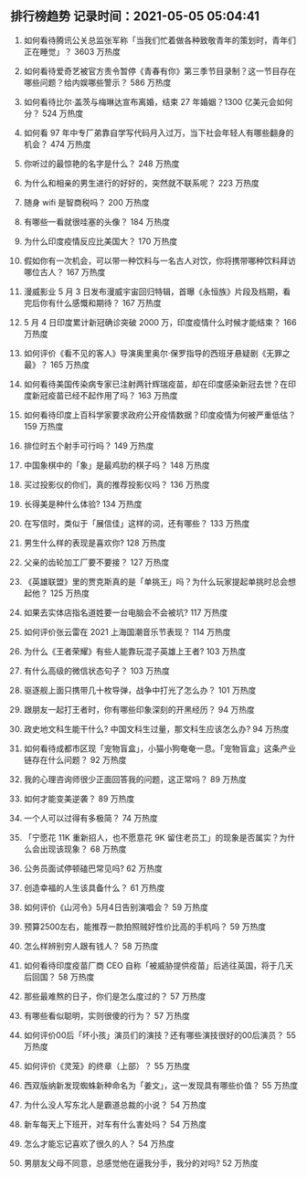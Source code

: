 
## 排行榜趋势 记录时间：2021-05-05 05:04:41
  
  1. 如何看待腾讯公关总监张军称「当我们忙着做各种致敬青年的策划时，青年们正在睡觉」？ 3603 万热度
    
  2. 如何看待爱奇艺被官方责令暂停《青春有你》第三季节目录制？这一节目存在哪些问题？给内娱哪些警示？ 586 万热度
    
  3. 如何看待比尔·盖茨与梅琳达宣布离婚，结束 27 年婚姻？1300 亿美元会如何分？ 524 万热度
    
  4. 如何看 97 年中专厂弟靠自学写代码月入过万，当下社会年轻人有哪些翻身的机会？ 474 万热度
    
  5. 你听过的最惊艳的名字是什么？ 248 万热度
    
  6. 为什么和相亲的男生进行的好好的，突然就不联系呢？ 223 万热度
    
  7. 随身 wifi 是智商税吗？ 200 万热度
    
  8. 有哪些一看就很哇塞的头像？ 184 万热度
    
  9. 为什么印度疫情反应比美国大？ 170 万热度
    
  10. 假如你有一次机会，可以带一种饮料与一名古人对饮，你将携带哪种饮料拜访哪位古人？ 167 万热度
    
  11. 漫威影业 5 月 3 日发布漫威宇宙回归特辑，首曝《永恒族》片段及档期，看完后你有什么感慨和期待？ 167 万热度
    
  12. 5 月 4 日印度累计新冠确诊突破 2000 万，印度疫情什么时候才能结束？ 166 万热度
    
  13. 如何评价《看不见的客人》导演奥里奥尔·保罗指导的西班牙悬疑剧《无罪之最》？ 165 万热度
    
  14. 如何看待美国传染病专家已注射两针辉瑞疫苗，却在印度感染新冠去世？在印度新冠疫苗已经不起作用了吗？ 163 万热度
    
  15. 如何看待印度上百科学家要求政府公开疫情数据？印度疫情为何被严重低估？ 159 万热度
    
  16. 排位时五个射手可行吗？ 149 万热度
    
  17. 中国象棋中的「象」是最鸡肋的棋子吗？ 148 万热度
    
  18. 买过投影仪的你们，真的推荐投影仪吗？ 136 万热度
    
  19. 长得美是种什么体验? 134 万热度
    
  20. 在写信时，类似于「展信佳」这样的词，还有哪些？ 133 万热度
    
  21. 男生什么样的表现是喜欢你? 128 万热度
    
  22. 父亲的齿轮加工厂要不要接？ 127 万热度
    
  23. 《英雄联盟》里的贾克斯真的是「单挑王」吗？为什么玩家提起单挑时总会想起他？ 125 万热度
    
  24. 如果去实体店指名道姓要一台电脑会不会被坑? 117 万热度
    
  25. 如何评价张云雷在 2021 上海国潮音乐节表现？ 114 万热度
    
  26. 为什么《王者荣耀》有些人能靠玩混子英雄上王者? 103 万热度
    
  27. 有什么高级的微信状态句子？ 103 万热度
    
  28. 驱逐舰上面只携带几十枚导弹，战争中打光了怎么办？ 101 万热度
    
  29. 跟朋友一起打王者时，你有哪些印象深刻的开黑经历？ 94 万热度
    
  30. 政史地文科生能干什么? 中国文科生过量，那文科生应该怎么办? 94 万热度
    
  31. 如何看待成都市区现「宠物盲盒」，小猫小狗奄奄一息。「宠物盲盒」这条产业链存在什么问题？ 92 万热度
    
  32. 我的心理咨询师很少正面回答我的问题，这正常吗？ 89 万热度
    
  33. 如何才能变美逆袭？ 89 万热度
    
  34. 一个人可以过得有多极简？ 74 万热度
    
  35. 「宁愿花 11K 重新招人，也不愿意花 9K 留住老员工」的现象是否属实？为什么会出现该现象？ 68 万热度
    
  36. 公务员面试停顿磕巴常见吗? 62 万热度
    
  37. 创造幸福的人生该具备什么？ 61 万热度
    
  38. 如何评价《山河令》5月4日告别演唱会？ 59 万热度
    
  39. 预算2500左右，能推荐一款拍照贼好性价比高的手机吗？ 59 万热度
    
  40. 怎么样辨别穷人跟有钱人？ 58 万热度
    
  41. 如何看待印度疫苗厂商 CEO 自称「被威胁提供疫苗」后逃往英国，将于几天后回国？ 58 万热度
    
  42. 那些最难熬的日子，你们是怎么度过的？ 57 万热度
    
  43. 有哪些看似聪明，实则很傻的行为？ 57 万热度
    
  44. 如何评价00后「坏小孩」演员们的演技？还有哪些演技很好的00后演员？ 55 万热度
    
  45. 如何评价《灵笼》的终章（上部）？ 55 万热度
    
  46. 西双版纳新发现蜘蛛新种命名为「姜文」，这一发现具有哪些价值？ 55 万热度
    
  47. 为什么没人写东北人是霸道总裁的小说？ 54 万热度
    
  48. 新车每天上下班开，对车有什么害处吗？ 54 万热度
    
  49. 怎么才能忘记喜欢了很久的人？ 54 万热度
    
  50. 男朋友父母不同意，总感觉他在逼我分手，我分的对吗? 52 万热度
    